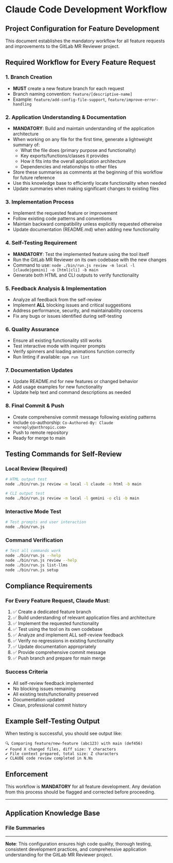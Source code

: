 # Claude Code Development Workflow

## Project Configuration for Feature Development

This document establishes the mandatory workflow for all feature requests and improvements to the GitLab MR Reviewer project.

## Required Workflow for Every Feature Request

### 1. Branch Creation
- **MUST** create a new feature branch for each request
- Branch naming convention: `feature/[descriptive-name]`
- Example: `feature/add-config-file-support`, `feature/improve-error-handling`

### 2. Application Understanding & Documentation
- **MANDATORY**: Build and maintain understanding of the application architecture
- When working on any file for the first time, generate a lightweight summary of:
  - What the file does (primary purpose and functionality)
  - Key exports/functions/classes it provides
  - How it fits into the overall application architecture
  - Dependencies and relationships to other files
- Store these summaries as comments at the beginning of this workflow for future reference
- Use this knowledge base to efficiently locate functionality when needed
- Update summaries when making significant changes to existing files

### 3. Implementation Process
- Implement the requested feature or improvement
- Follow existing code patterns and conventions
- Maintain backward compatibility unless explicitly requested otherwise
- Update documentation (README.md) when adding new functionality

### 4. Self-Testing Requirement
- **MANDATORY**: Test the implemented feature using the tool itself
- Run the GitLab MR Reviewer on its own codebase with the new changes
- Command to use: `node ./bin/run.js review -m local -l [claude|gemini] -o [html|cli] -b main`
- Generate both HTML and CLI outputs to verify functionality

### 5. Feedback Analysis & Implementation
- Analyze all feedback from the self-review
- Implement **ALL** blocking issues and critical suggestions
- Address performance, security, and maintainability concerns
- Fix any bugs or issues identified during self-testing

### 6. Quality Assurance
- Ensure all existing functionality still works
- Test interactive mode with inquirer prompts
- Verify spinners and loading animations function correctly
- Run linting if available: `npm run lint`

### 7. Documentation Updates
- Update README.md for new features or changed behavior
- Add usage examples for new functionality
- Update help text and command descriptions as needed

### 8. Final Commit & Push
- Create comprehensive commit message following existing patterns
- Include co-authorship: `Co-Authored-By: Claude <noreply@anthropic.com>`
- Push to remote repository
- Ready for merge to main

## Testing Commands for Self-Review

### Local Review (Required)
```bash
# HTML output test
node ./bin/run.js review -m local -l claude -o html -b main

# CLI output test  
node ./bin/run.js review -m local -l gemini -o cli -b main
```

### Interactive Mode Test
```bash
# Test prompts and user interaction
node ./bin/run.js
```

### Command Verification
```bash
# Test all commands work
node ./bin/run.js --help
node ./bin/run.js review --help
node ./bin/run.js list-llms
node ./bin/run.js setup
```

## Compliance Requirements

### For Every Feature Request, Claude Must:
1. ✅ Create a dedicated feature branch
2. ✅ Build understanding of relevant application files and architecture
3. ✅ Implement the requested functionality  
4. ✅ Test using the tool on its own codebase
5. ✅ Analyze and implement ALL self-review feedback
6. ✅ Verify no regressions in existing functionality
7. ✅ Update documentation appropriately
8. ✅ Provide comprehensive commit message
9. ✅ Push branch and prepare for main merge

### Success Criteria
- All self-review feedback implemented
- No blocking issues remaining
- All existing tests/functionality preserved
- Documentation updated
- Clean, professional commit history

## Example Self-Testing Output
When testing is successful, you should see output like:
```
🔍 Comparing feature/new-feature (abc123) with main (def456)
✔ Found X changed files, diff size: Y characters
✔ File context prepared, total size: Z characters  
✔ CLAUDE code review completed in N.Ns
```

## Enforcement
This workflow is **MANDATORY** for all feature development. Any deviation from this process should be flagged and corrected before proceeding.

---

## Application Knowledge Base

### File Summaries
<!-- Add lightweight summaries of files as you work on them -->
<!-- Format: **file/path**: Purpose - Key exports/functions - Architecture role - Dependencies -->

---

**Note**: This configuration ensures high code quality, thorough testing, consistent development practices, and comprehensive application understanding for the GitLab MR Reviewer project.